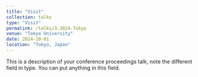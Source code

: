 ```yaml
---
title: "Visit"
collection: talks
type: "Visit"
permalink: /talks/3-2024-Tokyo
venue: "Tokyo University"
date: 2024-10-01
location: "Tokyo, Japan"
---
```


This is a description of your conference proceedings talk, note the different field in type. You can put anything in this field.
